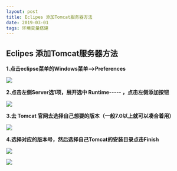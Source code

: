 ```yaml
---
layout: post
title: Eclipes 添加Tomcat服务器方法
date: 2019-03-01
tags: 环境变量搭建  
---
```


## Eclipes 添加Tomcat服务器方法

 

**1.点击eclipse菜单的Windows菜单-->Preferences**



![](https://ws3.sinaimg.cn/large/005BYqpgly1g25qxwclb9j30jy0gdmz3.jpg)





**2.点击左侧Server选1项，展开选中 Runtime----- ，点击左侧添加按钮**



![](https://ws3.sinaimg.cn/large/005BYqpgly1g25qybhiznj30jy0gd0us.jpg)



**3.去 Tomcat 官网去选择自己想要的版本（一般7.0以上就可以凑合着用）**

![](https://ws3.sinaimg.cn/large/005BYqpgly1g25qyp8f10j30h10gtwga.jpg)



**4.选择对应的版本号，然后选择自己Tomcat的安装目录点击Finish**





![](https://ws3.sinaimg.cn/large/005BYqpgly1g25qz2coknj30h10gtjsy.jpg)

![](https://ws3.sinaimg.cn/large/005BYqpgly1g25qz8wjdkj30h10gtabi.jpg)